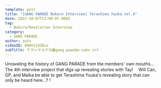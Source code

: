 ```yaml
---
template: post
title: "[GANG PARADE Bokuro Interview] Terashima Yuuka vol.4"
date: 2022-10-07T13:00:07.000Z
tag:
  - Bokuro/Revelation Interview
category:
  - GANG PARADE
author: auto
videoID: 998nY2dZBio
subTitle: テラシマユウカ編gang-pawebm-subs.srt
---
```

Unraveling the history of GANG PARADE from the members' own mouths... The 4th interview project that digs up revealing stories with Tay!　
Will Can, GP, and Maika be able to get Terashima Yuuka's revealing story that can only be heard here...? !